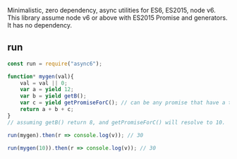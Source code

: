 
Minimalistic, zero dependency, async utilities for ES6, ES2015, node v6. This library assume node v6 or above with ES2015 Promise and generators. It has no dependency. 

## run

```js
const run = require("async6");

function* mygen(val){
    val = val || 0;
    var a = yield 12;
    var b = yield getB();
    var c = yield getPromiseForC(); // can be any promise that have a then function.
    return a + b + c;
}
// assuming getB() return 8, and getPromiseForC() will resolve to 10.

run(mygen).then(r => console.log(v)); // 30

run(mygen(10)).then(r => console.log(v)); // 30
```



